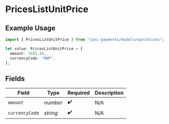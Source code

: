 # PricesListUnitPrice

## Example Usage

```typescript
import { PricesListUnitPrice } from "jani-payments/models/operations";

let value: PricesListUnitPrice = {
  amount: 3685.84,
  currencyCode: "BWP",
};
```

## Fields

| Field              | Type               | Required           | Description        |
| ------------------ | ------------------ | ------------------ | ------------------ |
| `amount`           | *number*           | :heavy_check_mark: | N/A                |
| `currencyCode`     | *string*           | :heavy_check_mark: | N/A                |